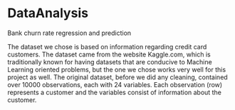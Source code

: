 # DataAnalysis
Bank churn rate regression and prediction  

The dataset we chose is based on information regarding credit card customers. 
The dataset came from the website Kaggle.com, which is traditionally known for having datasets that are conducive to Machine Learning oriented problems, 
but the one we chose works very well for this project as well. 
The original dataset, before we did any cleaning, contained over 10000 observations, each with 24 variables. 
Each observation (row) represents a customer and the variables consist of information about the customer. 

